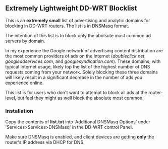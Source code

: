 ## Extremely Lightweight DD-WRT Blocklist

This is an **extremely small** list of advertising and analytic domains for blocking in DD-WRT routers. The list is in DNSMasq format.

The intention of this list is to block only the abolsute most common ad servers by domain. 

In my experience the Google network of advertising content distribution are the most common providers of ads on the Internet (*doubleclick.net*, *googleadservices.com*, and *googlesyndication.com*). These domains, with typical Internet usage, likely top the list of the highest number of DNS requests coming from your network. Solely blocking these three domains will likely result in a significant decrease in the number of ads you experience online.

This list is for users who don't want to attempt to block all ads at the router-level, but feel they might as well block the absolute most common.
### Installation

Copy the contents of **list.txt** into 'Additional DNSMasq Options' under 'Services>Services>DNSMasq' in the DD-WRT control Panel.

Make sure DNSMasq is enabled, and client devices are getting **only** the router's IP address via DHCP for DNS.
